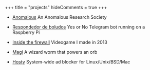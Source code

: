 +++
title = "projects"
hideComments = true
+++

- [Anomalous](https://anomalous.xyz/) An Anomalous Research Society

- [Respondedor de boludos](https://t.me/respondedorbot) Yes or No Telegram bot running on a Raspberry Pi

- [Inside the firewall](https://4st.li/insidethefirewall) Videogame I made in 2013

- [Magi](https://magi.4st.li/) A wizard worm that powers an orb

- [Hosty](https://github.com/astrovm/hosty) System-wide ad blocker for Linux/Unix/BSD/Mac
